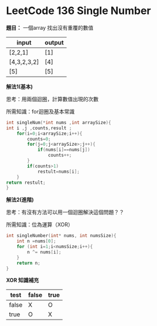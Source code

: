 # LeetCode 136 Single Number 

**題目：** 一個array 找出沒有重覆的數值

|input | output| 
|----|----|
|[2,2,1]|[1]|
|[4,3,2,3,2]|[4]|
|[5]|[5]|

**解法1(基本)**　　

思考：用兩個迴圈，計算數值出現的次數 

所需知識：for迴圈及基本常識
```C
int singleNum(*int nums ,int arraySize){
int i ,j ,counts,result ;
    for(i=0;i<arraySize;i++){
        counts=0;
        for(j=0;j<arraySize>;j++){
            if(nums[i]==nums[j])
                counts++;
        }
        if(counts>1)
            restult=nums[i];
    }
return restult;
}

```

**解法2(進階)**

思考：有沒有方法可以用一個迴圈解決這個問題？？

所需知識：位為運算（XOR）

``` c
int singleNumber(int* nums, int numsSize){
    int n =nums[0];
    for (int i=1;i<numsSize;i++){
        n ^= nums[i];
    }
    return n;
}

```

**XOR 知識補充**

|  test   | false| true|
|  ----  | ----  | --- |
| false  |   X   |  O  |
| true   |   O   |  X  |




 　